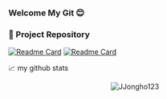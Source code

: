 ### Welcome My Git 😊

### 📍 Project Repository
[![Readme Card](https://github-readme-stats.vercel.app/api/pin/?username=JJongho123&repo=final_project&theme=react&cache_seconds=1800)](https://github.com/JJongho123/final_project)
[![Readme Card](https://github-readme-stats.vercel.app/api/pin/?username=JJongho123&repo=semi_project&theme=react&cache_seconds=1800)](https://github.com/JJongho123/semi_project)



  
  
  
📈 my github stats

<p align="center"> <img src="https://github-readme-stats.vercel.app/api?username=JJongho123&show_icons=true&theme=gotham" alt="JJongho123" />
